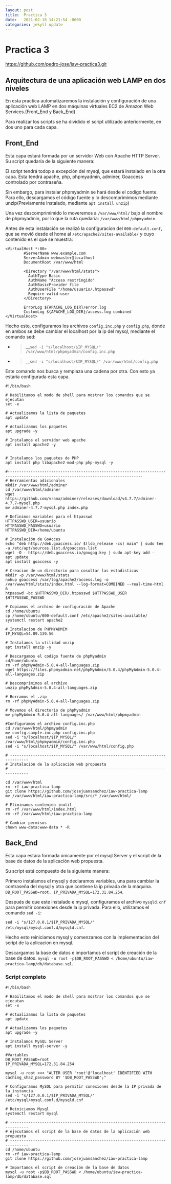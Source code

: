 ```yaml
---
layout: post
title:  Practica 3
date:   2021-02-18 14:21:54 -0600
categories: jekyll update
---
```

# Practica 3
https://github.com/pedro-jose/iaw-practica3.git

## Arquitectura de una aplicación web LAMP en dos niveles
En esta practica automatizaremos la instalación y configuración de una aplicación web LAMP en dos máquinas virtuales EC2 de Amazon Web Services.(Front_End y Back_End)

Para realizar los scripts se ha dividido el script utilizado anteriormente, en dos uno para cada capa.
## Front_End
Esta capa estará formada por un servidor Web con Apache HTTP Server. Su script quedaría de la siguiente manera:

El script tendrá todop a excepción del mysql, que estará instalado en la otra capa. Esta tendrá apache, php, phpmyadmin, adminer, Goaccess controlado por contraseña.

Sin embargo, para instalar phpmyadmin se hará desde el codigo fuente. Para ello, descargamos el código fuente y lo descomprimimos mediante unzip(Previamente instalado, mediante `apt install unzip`)

Una vez descomprimimido lo moveremos a `/var/www/html/` bajo el nombre de phpmyadmin, por lo que la ruta quedaria: `/var/www/html/phpmyadmin`.

Antes de esta instalación se realizó la configuracion del `000-default.conf`, que se movió desde el home al `/etc/apache2/sites-available/` y cuyo contenido es el que se muestra:

```
<VirtualHost *:80>
        #ServerName www.example.com
        ServerAdmin webmaster@localhost
        DocumentRoot /var/www/html

        <Directory "/var/www/html/stats">
          AuthType Basic
          AuthName "Acceso restringido"
          AuthBasicProvider file
          AuthUserFile "/home/usuario/.htpasswd"
          Require valid-user
        </Directory>

        ErrorLog ${APACHE_LOG_DIR}/error.log
        CustomLog ${APACHE_LOG_DIR}/access.log combined
</VirtualHost>
```

Hecho esto, configuramos los archivos `config.inc.php` y `config.php`, donde en ambos se debe cambiar el localhost por la ip del mysql, mediante el comando sed:

- > __`sed -i "s/localhost/$IP_MYSQL/" /var/www/html/phpmyadmin/config.inc.php`

- > __`sed -i "s/localhost/$IP_MYSQL/" /var/www/html/config.php`

Este comando nos busca y remplaza una cadena por otra. Con esto ya estaría configurada esta capa.
```
#!/bin/bash

# Habilitamos el modo de shell para mostrar los comandos que se ejecutan
set -x

# Actualizamos la lista de paquetes
apt update

# Actualizamos los paquetes
apt upgrade -y

# Instalamos el servidor web apache
apt install apache2 -y


# Instalamos los paquetes de PHP
apt install php libapache2-mod-php php-mysql -y

#---------------------------------------------------------------------------------------------------------------------------------
# Herramientas adicionales
mkdir /var/www/html/adminer
cd /var/www/html/adminer
wget https://github.com/vrana/adminer/releases/download/v4.7.7/adminer-4.7.7-mysql.php
mv adminer-4.7.7-mysql.php index.php

# Definimos variables para el htpasswd
HTTPASSWD_USER=usuario
HTTPASSWD_PASSWD=usuario
HTTPASSWD_DIR=/home/ubuntu

# Instalación de GoAcces
echo "deb http://deb.goaccess.io/ $(lsb_release -cs) main" | sudo tee -a /etc/apt/sources.list.d/goaccess.list
wget -O - https://deb.goaccess.io/gnugpg.key | sudo apt-key add -
apt update
apt install goaccess -y

# Creacion de un directorio para cosultar las estadisticas
mkdir -p /var/www/html/stats
nohup goaccess /var/log/apache2/access.log -o /var/www/html/stats/index.html --log-format=COMBINED --real-time-html &
htpasswd -bc $HTTPASSWD_DIR/.htpasswd $HTTPASSWD_USER $HTTPASSWD_PASSWD

# Copiamos el archivo de configuración de Apache
cd /home/ubuntu
cp /home/ubuntu/000-default.conf /etc/apache2/sites-available/
systemctl restart apache2

# Instalacion de PHPMYADMIM
IP_MYSQL=54.89.139.56

# Instalamos la utilidad unzip
apt install unzip -y

# Descargamos el codigo fuente de phpMyadmin
cd/home/ubuntu
rm -rf phpMyAdmin-5.0.4-all-languages.zip
wget https://files.phpmyadmin.net/phpMyAdmin/5.0.4/phpMyAdmin-5.0.4-all-languages.zip

# Descomprimimos el archivo
unzip phpMyAdmin-5.0.4-all-languages.zip

# Borramos el .zip
rm -rf phpMyAdmin-5.0.4-all-languages.zip

# Movemos el directorio de phpMyadmin
mv phpMyAdmin-5.0.4-all-languages/ /var/www/html/phpmyadmin

#Configuramos el archivo config.inc.php
cd /var/www/html/phpmyadmin
mv config.sample.inc.php config.inc.php
sed -i "s/localhost/$IP_MYSQL/" /var/www/html/phpmyadmin/config.inc.php
sed -i "s/localhost/$IP_MYSQL/" /var/www/html/config.php

# ------------------------------------------------------------------------------
# Instalación de la aplicación web propuesta
# ------------------------------------------------------------------------------

cd /var/www/html
rm -rf iaw-practica-lamp
git clone https://github.com/josejuansanchez/iaw-practica-lamp
mv /var/www/html/iaw-practica-lamp/src/* /var/www/html/

# Eliminamos contenido inutil
rm -rf /var/www/html/index.html
rm -rf /var/www/html/iaw-practica-lamp

# Cambiar permisos
chown www-data:www-data * -R
```

## Back_End
Esta capa estara formada únicamente por el mysql Server y el script de la base de datos de la aplicación web propuesta.

Su script está compuesto de la siguiente manera:

Primero instalamos el mysql y declaramos variables, una para cambiar la contraseña del mysql y otra que contiene la ip privada de la máquina. `DB_ROOT_PASSWD=root, IP_PRIVADA_MYSQL=172.31.84.254`.

Después de que este instalado e mysql, configuramos el archivo `mysqld.cnf` para permitir conexiones desde la ip privada. Para ello, utilizamos el comando `sed -i`: 

`sed -i "s/127.0.0.1/$IP_PRIVADA_MYSQL/" /etc/mysql/mysql.conf.d/mysqld.cnf`.

Hecho esto reiniciamos mysql y comenzamos con la implementacion del script de la aplicacion en mysql.

Descargamos la base de datos e importamos el script de creación de la base de datos.
`mysql -u root -p$DB_ROOT_PASSWD < /home/ubuntu/iaw-practica-lamp/db/database.sql`.

### Script completo

```
#!/bin/bash

# Habilitamos el modo de shell para mostrar los comandos que se ejecutan
set -x

# Actualizamos la lista de paquetes
apt update

# Actualizamos los paquetes
apt upgrade -y

# Instalamos MySQL Server
apt install mysql-server -y

#Variables
DB_ROOT_PASSWD=root
IP_PRIVADA_MYSQL=172.31.84.254

mysql -u root <<< "ALTER USER 'root'@'localhost' IDENTIFIED WITH caching_sha2_password BY '$DB_ROOT_PASSWD';"

# Configuramos MySQL para permitir conexiones desde la IP privada de la instancia
sed -i "s/127.0.0.1/$IP_PRIVADA_MYSQL/" /etc/mysql/mysql.conf.d/mysqld.cnf

# Reiniciamos Mysql
systemctl restart mysql 

# ------------------------------------------------------------------------------
# ejecutamos el script de la base de datos de la aplicación web propuesta
# ------------------------------------------------------------------------------
cd /home/ubuntu
rm -rf iaw-practica-lamp
git clone https://github.com/josejuansanchez/iaw-practica-lamp

# Importamos el script de creación de la base de datos
mysql -u root -p$DB_ROOT_PASSWD < /home/ubuntu/iaw-practica-lamp/db/database.sql
```

